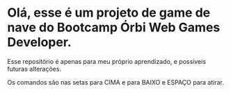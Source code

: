 # Olá, esse é um projeto de game de nave do Bootcamp Órbi Web Games Developer.

Esse repositório é apenas para meu próprio aprendizado, e possíveis futuras alterações.

Os comandos são nas setas para CIMA e para BAIXO e ESPAÇO para atirar.
